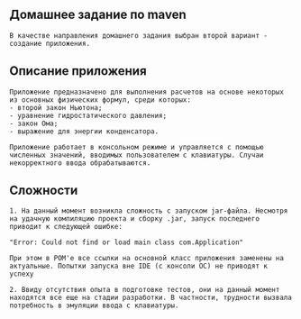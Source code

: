 ## Домашнее задание по maven

	В качестве направления домашнего задания выбран второй вариант - создание приложения.

## Описание приложения

	Приложение предназначено для выполнения расчетов на основе некоторых из основных физических формул, среди которых:
	- второй закон Ньютона;
	- уравнение гидростатического давления;
	- закон Ома;
	- выражение для энергии конденсатора.

	Приложение работает в консольном режиме и управляется с помощью численных значений, вводимых пользователем с клавиатуры. Случаи некорректного ввода обрабатываются.

## Сложности 

	1. На данный момент возникла сложность с запуском jar-файла. Несмотря на удачную компиляцию проекта и сборку .jar, запуск последнего приводит к следующей ошибке:

	"Error: Could not find or load main class com.Application"
	
	При этом в POM'e все ссылки на основной класс приложения заменены на актуальные. Попытки запуска вне IDE (с консоли ОС) не приводят к успеху

	2. Ввиду отсутствия опыта в подготовке тестов, они на данный момент находятся все еще на стадии разработки. В частности, трудности вызвала потребность в эмуляции ввода с клавиатуры.

